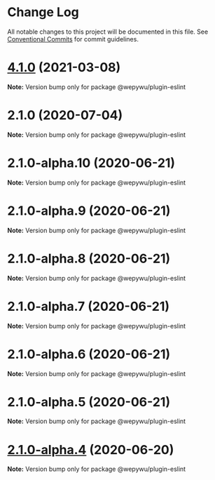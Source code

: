 # Change Log

All notable changes to this project will be documented in this file.
See [Conventional Commits](https://conventionalcommits.org) for commit guidelines.

# [4.1.0](https://github.com/zhangli344236745/wepy/compare/v2.1.0...v4.1.0) (2021-03-08)

**Note:** Version bump only for package @wepywu/plugin-eslint






# 2.1.0 (2020-07-04)

**Note:** Version bump only for package @wepywu/plugin-eslint





# 2.1.0-alpha.10 (2020-06-21)

**Note:** Version bump only for package @wepywu/plugin-eslint





# 2.1.0-alpha.9 (2020-06-21)

**Note:** Version bump only for package @wepywu/plugin-eslint





# 2.1.0-alpha.8 (2020-06-21)

**Note:** Version bump only for package @wepywu/plugin-eslint





# 2.1.0-alpha.7 (2020-06-21)

**Note:** Version bump only for package @wepywu/plugin-eslint





# 2.1.0-alpha.6 (2020-06-21)

**Note:** Version bump only for package @wepywu/plugin-eslint





# 2.1.0-alpha.5 (2020-06-21)

**Note:** Version bump only for package @wepywu/plugin-eslint





# [2.1.0-alpha.4](https://github.com/zhangli344236745/wepy/compare/v2.1.0-alpha.2...v2.1.0-alpha.4) (2020-06-20)

**Note:** Version bump only for package @wepywu/plugin-eslint

